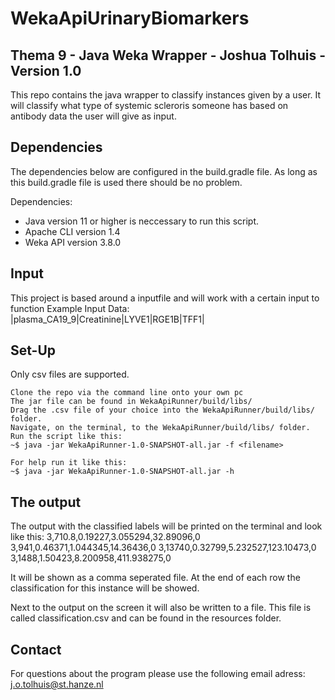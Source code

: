 # WekaApiUrinaryBiomarkers
Thema 9 - Java Weka Wrapper - Joshua Tolhuis - Version 1.0
-----

This repo contains the java wrapper to classify instances given by a user. It will classify what type of systemic scleroris someone has based on antibody data the user will give as input. 

## Dependencies

The dependencies below are configured in the build.gradle file. As long as this build.gradle file is used there should be no problem.

Dependencies:
- Java version 11 or higher is neccessary to run this script.
- Apache CLI version 1.4
- Weka API version 3.8.0

## Input
This project is based around a inputfile and will work with a certain input to function
Example Input Data:
|plasma_CA19_9|Creatinine|LYVE1|RGE1B|TFF1|

## Set-Up

Only csv files are supported.

    Clone the repo via the command line onto your own pc
    The jar file can be found in WekaApiRunner/build/libs/
    Drag the .csv file of your choice into the WekaApiRunner/build/libs/ folder.
    Navigate, on the terminal, to the WekaApiRunner/build/libs/ folder.
    Run the script like this:
    ~$ java -jar WekaApiRunner-1.0-SNAPSHOT-all.jar -f <filename>
    
    For help run it like this:
    ~$ java -jar WekaApiRunner-1.0-SNAPSHOT-all.jar -h

## The output

The output with the classified labels will be printed on the terminal and look like this:
3,710.8,0.19227,3.055294,32.89096,0
3,941,0.46371,1.044345,14.36436,0
3,13740,0.32799,5.232527,123.10473,0
3,1488,1.50423,8.200958,411.938275,0

It will be shown as a comma seperated file. At the end of each row the classification for this instance will be showed.

Next to the output on the screen it will also be written to a file. This file is called classification.csv and can be found in the resources folder.

## Contact

For questions about the program please use the following email adress:
j.o.tolhuis@st.hanze.nl

